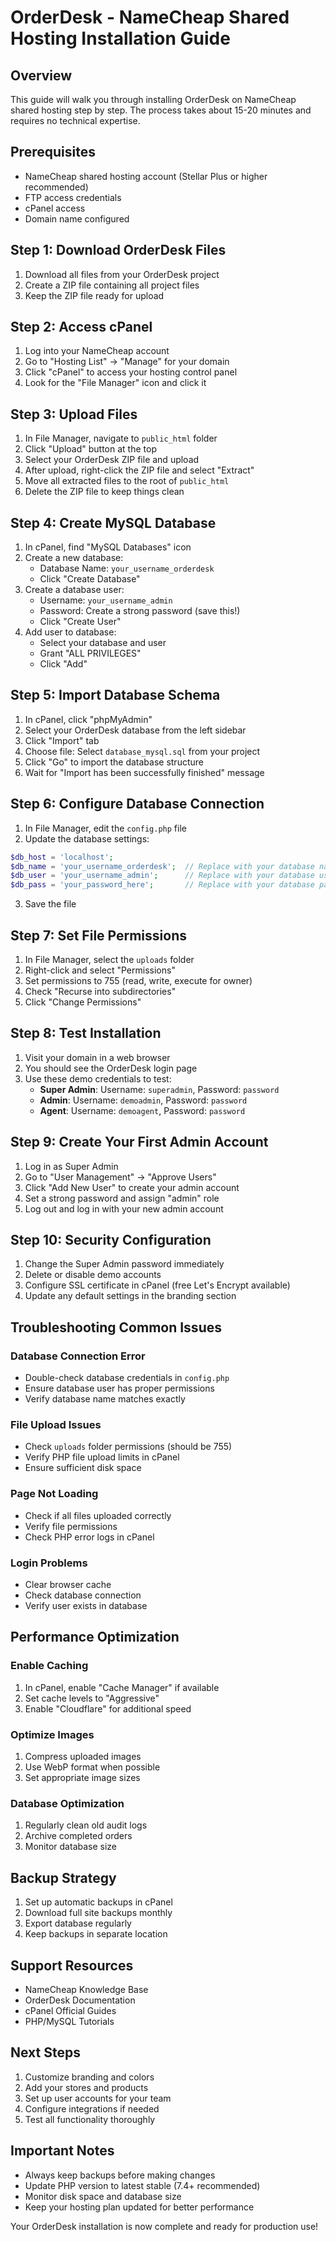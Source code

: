 # OrderDesk - NameCheap Shared Hosting Installation Guide

## Overview
This guide will walk you through installing OrderDesk on NameCheap shared hosting step by step. The process takes about 15-20 minutes and requires no technical expertise.

## Prerequisites
- NameCheap shared hosting account (Stellar Plus or higher recommended)
- FTP access credentials
- cPanel access
- Domain name configured

## Step 1: Download OrderDesk Files
1. Download all files from your OrderDesk project
2. Create a ZIP file containing all project files
3. Keep the ZIP file ready for upload

## Step 2: Access cPanel
1. Log into your NameCheap account
2. Go to "Hosting List" → "Manage" for your domain
3. Click "cPanel" to access your hosting control panel
4. Look for the "File Manager" icon and click it

## Step 3: Upload Files
1. In File Manager, navigate to `public_html` folder
2. Click "Upload" button at the top
3. Select your OrderDesk ZIP file and upload
4. After upload, right-click the ZIP file and select "Extract"
5. Move all extracted files to the root of `public_html`
6. Delete the ZIP file to keep things clean

## Step 4: Create MySQL Database
1. In cPanel, find "MySQL Databases" icon
2. Create a new database:
   - Database Name: `your_username_orderdesk`
   - Click "Create Database"
3. Create a database user:
   - Username: `your_username_admin`
   - Password: Create a strong password (save this!)
   - Click "Create User"
4. Add user to database:
   - Select your database and user
   - Grant "ALL PRIVILEGES"
   - Click "Add"

## Step 5: Import Database Schema
1. In cPanel, click "phpMyAdmin"
2. Select your OrderDesk database from the left sidebar
3. Click "Import" tab
4. Choose file: Select `database_mysql.sql` from your project
5. Click "Go" to import the database structure
6. Wait for "Import has been successfully finished" message

## Step 6: Configure Database Connection
1. In File Manager, edit the `config.php` file
2. Update the database settings:
```php
$db_host = 'localhost';
$db_name = 'your_username_orderdesk';  // Replace with your database name
$db_user = 'your_username_admin';      // Replace with your database user
$db_pass = 'your_password_here';       // Replace with your database password
```
3. Save the file

## Step 7: Set File Permissions
1. In File Manager, select the `uploads` folder
2. Right-click and select "Permissions"
3. Set permissions to 755 (read, write, execute for owner)
4. Check "Recurse into subdirectories"
5. Click "Change Permissions"

## Step 8: Test Installation
1. Visit your domain in a web browser
2. You should see the OrderDesk login page
3. Use these demo credentials to test:
   - **Super Admin**: Username: `superadmin`, Password: `password`
   - **Admin**: Username: `demoadmin`, Password: `password`
   - **Agent**: Username: `demoagent`, Password: `password`

## Step 9: Create Your First Admin Account
1. Log in as Super Admin
2. Go to "User Management" → "Approve Users"
3. Click "Add New User" to create your admin account
4. Set a strong password and assign "admin" role
5. Log out and log in with your new admin account

## Step 10: Security Configuration
1. Change the Super Admin password immediately
2. Delete or disable demo accounts
3. Configure SSL certificate in cPanel (free Let's Encrypt available)
4. Update any default settings in the branding section

## Troubleshooting Common Issues

### Database Connection Error
- Double-check database credentials in `config.php`
- Ensure database user has proper permissions
- Verify database name matches exactly

### File Upload Issues
- Check `uploads` folder permissions (should be 755)
- Verify PHP file upload limits in cPanel
- Ensure sufficient disk space

### Page Not Loading
- Check if all files uploaded correctly
- Verify file permissions
- Check PHP error logs in cPanel

### Login Problems
- Clear browser cache
- Check database connection
- Verify user exists in database

## Performance Optimization

### Enable Caching
1. In cPanel, enable "Cache Manager" if available
2. Set cache levels to "Aggressive"
3. Enable "Cloudflare" for additional speed

### Optimize Images
1. Compress uploaded images
2. Use WebP format when possible
3. Set appropriate image sizes

### Database Optimization
1. Regularly clean old audit logs
2. Archive completed orders
3. Monitor database size

## Backup Strategy
1. Set up automatic backups in cPanel
2. Download full site backups monthly
3. Export database regularly
4. Keep backups in separate location

## Support Resources
- NameCheap Knowledge Base
- OrderDesk Documentation
- cPanel Official Guides
- PHP/MySQL Tutorials

## Next Steps
1. Customize branding and colors
2. Add your stores and products
3. Set up user accounts for your team
4. Configure integrations if needed
5. Test all functionality thoroughly

## Important Notes
- Always keep backups before making changes
- Update PHP version to latest stable (7.4+ recommended)
- Monitor disk space and database size
- Keep your hosting plan updated for better performance

Your OrderDesk installation is now complete and ready for production use!